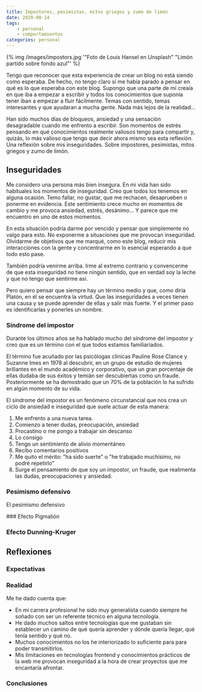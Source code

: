 ```yaml
---
title: Impostores, pesimistas, mitos griegos y zumo de limón
date: 2020-08-14
tags: 
    - personal
    - comportamientos
categories: personal
---
```

{% img /images/impostors.jpg '"Foto de Louis Hansel en Unsplash" "Limón partido sobre fondo azul"' %}

Tengo que reconocer que esta experiencia de crear un blog no está siendo como esperaba. De hecho, no tengo claro si me había parado a pensar en qué es lo que esperaba con este blog. Supongo que una parte de mí creaía en que iba a empezar a escribir y todos los conocimientos que suponía tener iban a empezar a fluir fácilmente. Temas con sentido, temas interesantes y que ayudaran a mucha gente. Nada más lejos de la realidad...

Han sido muchos días de bloqueos, ansiedad y una sensación desagradable cuando me enfrento a escribir. Son momentos de estrés pensando en qué conocimientos realmente valiosos tengo para compartir y, quizás, lo más valioso que tengo que decir ahora mismo sea esta reflexión. Una reflexión sobre mis inseguridades. Sobre impostores, pesimistas, mitos griegos y zumo de limón.

<!-- more -->

## Inseguridades

Me considero una persona más bien insegura. En mi vida han sido habituales los momentos de inseguridad. Creo que todos los tenemos en alguna ocasión. Temo fallar, no gustar, que me rechacen, desaprueben o ponerme en evidencia. Este sentimiento crece mucho en momentos de cambio y me provoca ansiedad, estrés, desánimo... Y parece que me encuentro en uno de estos momentos.

En esta situación podría darme por vencido y pensar que simplemente no valgo para esto. No exponerme a situaciones que me provocan inseguridad. Olvidarme de objetivos que me marqué, como este blog, reducir mis interacciones con la gente y concentrarme en lo esencial esperando a que todo esto pase. 

También podría venirme arriba. Irme al extremo contrario y convencerme de que esta inseguridad no tiene ningún sentido, que en verdad soy la leche y que no tengo que sentirme así.

Pero quiero pensar que siempre hay un término medio y que, como diría Platón, en él se encuentra la virtud. Que las inseguridades a veces tienen una causa y se puede aprender de ellas y salir más fuerte. Y el primer paso es identificarlas y ponerles un nombre.

### Síndrome del impostor

Durante los últimos años se ha hablado mucho del síndrome del impostor y creo que es un término con el que todos estamos familiariados. 

El término fue acuñado por las psicólogas clínicas Pauline Rose Clance y Suzanne Imes en 1978 al descubrir, en un grupo de estudio de mujeres brillantes en el mundo académico y corporativo, que un gran porcentaje de ellas dudaba de sus éxitos y temián ser descubiertas como un fraude. Posteriormente se ha demostrado que un 70% de la población lo ha sufrido en algún momento de su vida.

El síndrome del impostor es un fenómeno circunstancial que nos crea un ciclo de ansiedad e inseguridad que suele actuar de esta manera:
1. Me enfrento a una nueva tarea.
2. Comienzo a tener dudas, preocupación, ansiedad
3. Procastino o me pongo a trabajar sin descanso
4. Lo consigo
5. Tengo un sentimiento de alivio momentáneo
6. Recibo comentarios positivos
7. Me quito el mérito: "ha sido suerte" o "he trabajado muchísimo, no podré repetirlo"
8. Surge el pensamiento de que soy un impostor, un fraude, que realimenta las dudas, preocupaciones y ansiedad.

### Pesimismo defensivo

El pesimismo defensivo

### Efecto Pigmalión

### Efecto Dunning-Kruger

## Reflexiones

### Expectativas

### Realidad

Me he dado cuenta que:
 * En mi carrera profesional he sido muy generalista cuando siempre he soñado con ser un referente técnico en alguna tecnología. 
 * He dado muchos saltos entre tecnologías que me gustaban sin establecer un camino de qué quería aprender y dónde quería llegar, qué tenía sentido y qué no.
 * Muchos conocimientos no los he interiorizado lo suficiente para para poder transmitirlos.
 * Mis limitaciones en tecnologías frontend y conocimientos prácticos de la web me provocan inseguridad a la hora de crear proyectos que me encantaría afrontar.

### Conclusiones